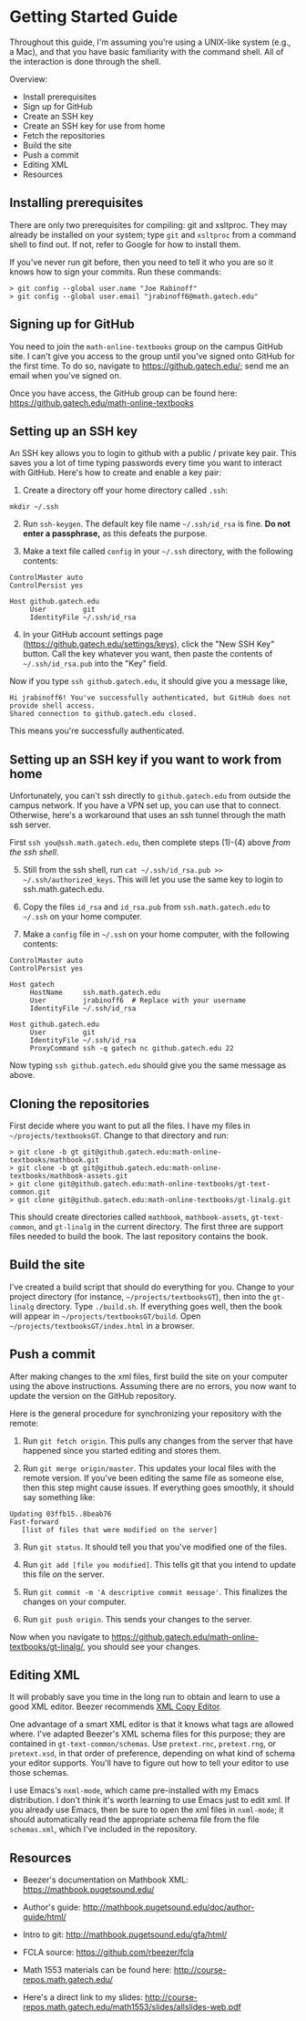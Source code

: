 
# Getting Started Guide

Throughout this guide, I'm assuming you're using a UNIX-like system (e.g., a
Mac), and that you have basic familiarity with the command shell.  All of the
interaction is done through the shell.

Overview: 
* Install prerequisites
* Sign up for GitHub
* Create an SSH key
* Create an SSH key for use from home
* Fetch the repositories
* Build the site
* Push a commit
* Editing XML
* Resources


## Installing prerequisites

There are only two prerequisites for compiling: git and xsltproc.  They may
already be installed on your system; type `git` and `xsltproc` from a command
shell to find out.  If not, refer to Google for how to install them.

If you've never run git before, then you need to tell it who you are so it knows
how to sign your commits.  Run these commands:
```
> git config --global user.name "Joe Rabinoff"
> git config --global user.email "jrabinoff6@math.gatech.edu"
```


## Signing up for GitHub

You need to join the `math-online-textbooks` group on the campus GitHub site.  I
can't give you access to the group until you've signed onto GitHub for the first
time.  To do so, navigate to https://github.gatech.edu/; send me an email when
you've signed on.

Once you have access, the GitHub group can be found here:
https://github.gatech.edu/math-online-textbooks


## Setting up an SSH key

An SSH key allows you to login to github with a public / private key pair.  This
saves you a lot of time typing passwords every time you want to interact with
GitHub.  Here's how to create and enable a key pair:

1) Create a directory off your home directory called `.ssh`:
```
mkdir ~/.ssh
```

2) Run `ssh-keygen`.  The default key file name `~/.ssh/id_rsa` is fine.  **Do
not enter a passphrase,** as this defeats the purpose.

3) Make a text file called `config` in your `~/.ssh` directory, with the
following contents:

```
ControlMaster auto
ControlPersist yes

Host github.gatech.edu
     User         git
     IdentityFile ~/.ssh/id_rsa
```

4) In your GitHub account settings page
(https://github.gatech.edu/settings/keys), click the "New SSH Key" button.  Call
the key whatever you want, then paste the contents of `~/.ssh/id_rsa.pub`
into the "Key" field.

Now if you type `ssh github.gatech.edu`, it should give you a message like,
```
Hi jrabinoff6! You've successfully authenticated, but GitHub does not provide shell access.
Shared connection to github.gatech.edu closed.
```
This means you're successfully authenticated.


## Setting up an SSH key if you want to work from home

Unfortunately, you can't ssh directly to `github.gatech.edu` from outside the
campus network.  If you have a VPN set up, you can use that to connect.
Otherwise, here's a workaround that uses an ssh tunnel through the math ssh
server.

First `ssh you@ssh.math.gatech.edu`, then complete steps (1)-(4) above *from the
ssh shell*.

5) Still from the ssh shell, run `cat ~/.ssh/id_rsa.pub >> ~/.ssh/authorized_keys`.  This will let you use the same key to login to ssh.math.gatech.edu.

6) Copy the files `id_rsa` and `id_rsa.pub` from `ssh.math.gatech.edu` to
`~/.ssh` on your home computer.

7) Make a `config` file in `~/.ssh` on your home computer, with the following contents:
```
ControlMaster auto
ControlPersist yes

Host gatech
     HostName     ssh.math.gatech.edu
     User         jrabinoff6  # Replace with your username
     IdentityFile ~/.ssh/id_rsa

Host github.gatech.edu
     User         git
     IdentityFile ~/.ssh/id_rsa
     ProxyCommand ssh -q gatech nc github.gatech.edu 22
```

Now typing `ssh github.gatech.edu` should give you the same message as above.


## Cloning the repositories

First decide where you want to put all the files.  I have my files in
`~/projects/textbooksGT`.  Change to that directory and run:
```
> git clone -b gt git@github.gatech.edu:math-online-textbooks/mathbook.git
> git clone -b gt git@github.gatech.edu:math-online-textbooks/mathbook-assets.git
> git clone git@github.gatech.edu:math-online-textbooks/gt-text-common.git
> git clone git@github.gatech.edu:math-online-textbooks/gt-linalg.git
```

This should create directories called `mathbook`, `mathbook-assets`,
`gt-text-common`, and `gt-linalg` in the current directory.  The first three are
support files needed to build the book.  The last repository contains the book.


## Build the site

I've created a build script that should do everything for you.  Change to your
project directory (for instance, `~/projects/textbooksGT`), then into the
`gt-linalg` directory.  Type `./build.sh`.  If everything goes well, then the
book will appear in `~/projects/textbooksGT/build`.  Open
`~/projects/textbooksGT/index.html` in a browser.


## Push a commit

After making changes to the xml files, first build the site on your computer using the above instructions.  Assuming there are no errors, you now want to update the version on the GitHub repository.

Here is the general procedure for synchronizing your repository with the remote:

1) Run `git fetch origin`.  This pulls any changes from the server that have happened since you started editing and stores them.

2) Run `git merge origin/master`.  This updates your local files with the remote version.  If you've been editing the same file as someone else, then this step might cause issues.  If everything goes smoothly, it should say something like:
```
Updating 03ffb15..8beab76
Fast-forward
   [list of files that were modified on the server]
```

3) Run `git status`.  It should tell you that you've modified one of the files.

4) Run `git add [file you modified]`.  This tells git that you intend to update this file on the server.

5) Run `git commit -m 'A descriptive commit message'`.  This finalizes the changes on your computer.

6) Run `git push origin`.  This sends your changes to the server.

Now when you navigate to
https://github.gatech.edu/math-online-textbooks/gt-linalg/, you should see your
changes.


## Editing XML

It will probably save you time in the long run to obtain and learn to use a good XML editor.  Beezer recommends [XML Copy Editor](http://xml-copy-editor.sourceforge.net/).

One advantage of a smart XML editor is that it knows what tags are allowed
where.  I've adapted Beezer's XML schema files for this purpose; they are
contained in `gt-text-common/schemas`.  Use `pretext.rnc`, `pretext.rng`, or
`pretext.xsd`, in that order of preference, depending on what kind of schema
your editor supports.  You'll have to figure out how to tell your editor to use
those schemas.

I use Emacs's `nxml-mode`, which came pre-installed with my Emacs distribution.
I don't think it's worth learning to use Emacs just to edit xml.  If you already
use Emacs, then be sure to open the xml files in `nxml-mode`; it should
automatically read the appropriate schema file from the file `schemas.xml`,
which I've included in the repository.


## Resources

* Beezer's documentation on Mathbook XML:
    https://mathbook.pugetsound.edu/
* Author's guide:
    http://mathbook.pugetsound.edu/doc/author-guide/html/
* Intro to git:
    http://mathbook.pugetsound.edu/gfa/html/
* FCLA source:
    https://github.com/rbeezer/fcla

* Math 1553 materials can be found here:
    http://course-repos.math.gatech.edu/
* Here's a direct link to my slides:
    http://course-repos.math.gatech.edu/math1553/slides/allslides-web.pdf

